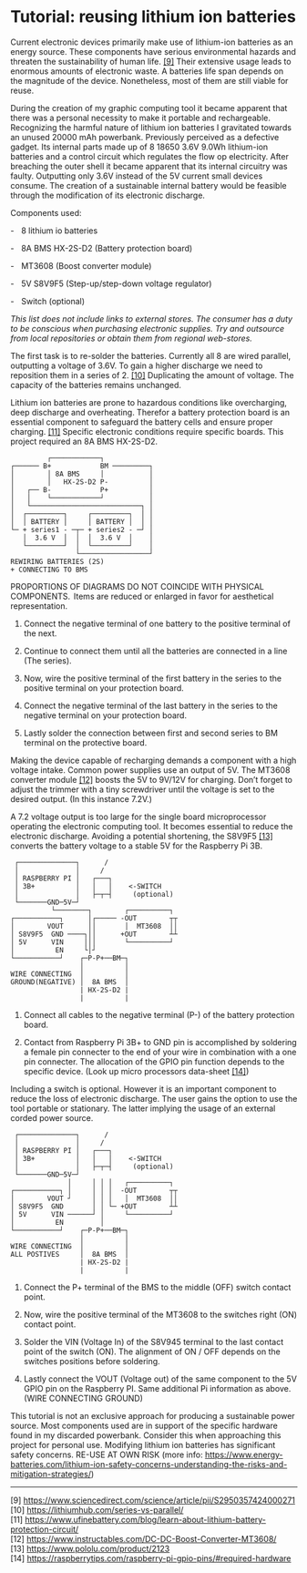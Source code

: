 # Tutorial: reusing lithium ion batteries



Current electronic devices primarily make use of lithium-ion batteries as an energy source. These components have serious environmental hazards and threaten the sustainability of human life. <a href="https://www.sciencedirect.com/science/article/pii/S2950357424000271" target=“_blank”>[9]</a> Their extensive usage leads to enormous amounts of electronic waste. A batteries life span depends on the magnitude of the device. Nonetheless, most of them are still viable for reuse. 



During the creation of my graphic computing tool it became apparent that there was a personal necessity to make it portable and rechargeable. Recognizing the harmful nature of lithium ion batteries I gravitated towards an unused 20000 mAh powerbank. Previously perceived as a defective gadget. Its internal parts made up of 8 18650 3.6V 9.0Wh lithium-ion batteries and a control circuit which regulates the flow op electricity. After breaching the outer shell it became apparent that its internal circuitry was faulty. Outputting only 3.6V instead of the 5V current small devices consume. The creation of a sustainable internal battery would be feasible through the modification of its electronic discharge.



Components used: 

-    8 lithium io batteries 

-    8A BMS HX-2S-D2 (Battery protection board) 

-    MT3608 (Boost converter module) 

-    5V S8V9F5 (Step-up/step-down voltage regulator) 

-    Switch (optional)



*This list does not include links to external stores. The consumer has a duty to be conscious when purchasing electronic supplies. Try and outsource from local repositories or obtain them from regional web-stores.* 



The first task is to re-solder the batteries. Currently all 8 are wired parallel, outputting a voltage of 3.6V. To gain a higher discharge we need to reposition them in a series of 2. <a href="https://lithiumhub.com/series-vs-parallel/" target=“_blank”>[10]</a> Duplicating the amount of voltage. The capacity of the batteries remains unchanged. 



Lithium ion batteries are prone to hazardous conditions like overcharging, deep discharge and overheating. Therefor a battery protection board is an essential component to safeguard the battery cells and ensure proper charging. <a href="https://www.ufinebattery.com/blog/learn-about-lithium-battery-protection-circuit/" target=“_blank”>[11]</a> Specific electronic conditions require specific boards. This project required an 8A BMS HX-2S-D2.

```
         ┌────────────┐                  
┌────── B+            BM ─────────┐      
│        │ 8A BMS     │           │      
│        │   HX-2S-D2 P-          │      
│   ┌── B-            P+          │      
│   │    └────────────┘           │      
│   └───────────────────────────┐ │      
│  ┌─────────┐     ┌─────────┐  │ │      
│  │ BATTERY │     │ BATTERY │  │ │      
└─ + series1 - ─┬─ + series2 - ─┘ │      
   │  3.6 V  │  │  │  3.6 V  │    │      
   └─────────┘  │  └─────────┘    │      
                └─────────────────┘      
REWIRING BATTERIES (2S)                  
+ CONNECTING TO BMS                      
```

PROPORTIONS OF DIAGRAMS DO NOT COINCIDE 
WITH PHYSICAL COMPONENTS. 
Items are reduced or enlarged in favor 
for aesthetical representation.

                                                              
1. Connect the negative terminal of one battery to the positive terminal of the next. 

2. Continue to connect them until all the batteries are connected in a line (The series). 

3. Now, wire the positive terminal of the first battery in the series to the positive terminal on your protection board. 

4. Connect the negative terminal of the last battery in the series to the negative terminal on your protection board. 

5. Lastly solder the connection between first and second series to BM terminal on the protective board. 



Making the device capable of recharging demands a component with a high voltage intake. Common power supplies use an output of 5V. The MT3608 converter module <a href="https://www.instructables.com/DC-DC-Boost-Converter-MT3608/" target=“_blank”>[12]</a> boosts the 5V to 9V/12V for charging. Don’t forget to adjust the trimmer with a tiny screwdriver until the voltage is set to the desired output. (In this instance 7.2V.)



A 7.2 voltage output is too large for the single board microprocessor operating the electronic computing tool. It becomes essential to reduce the electronic discharge. Avoiding a potential shortening, the S8V9F5 <a href="https://www.pololu.com/product/2123" target=“_blank”>[13]</a> converts the battery voltage to a stable 5V for the Raspberry Pi 3B.

```
 ┌──────────────┐      /                 
 │              │     /                  
 │ RASPBERRY PI │   ┌───┐                
 │ 3B+          │   │   │    <-SWITCH    
 │              │   ├─┬─┤     (optional) 
 └───────GND─5V─┘                        
          └────────┐        ┌──────────┐ 
┌───────────┐      │┌───── -OUT        ┬┬
│        VOUT      ││       │  MT3608  ││
│ S8V9F5  GND ────┐││      +OUT        ┴┴
│ 5V      VIN     │││       └──────────┘ 
│          EN     └│┘                    
└───────────┘    ┌─P-P+──BM─┐            
                 │          │            
WIRE CONNECTING  │          │            
GROUND(NEGATIVE) │  8A BMS  │            
                 | HX-2S-D2 |            
                 |          |            
```
                                         
1. Connect all cables to the negative terminal (P-) of the battery protection board.
 
2. Contact from Raspberry Pi 3B+ to GND pin is accomplished by soldering a female pin connecter to the end of your wire in combination with a one pin connecter. The allocation of the GPIO pin function depends to the specific device. (Look up micro processors data-sheet <a href="https://raspberrytips.com/raspberry-pi-gpio-pins/#required-hardware " target=“_blank”>[14]</a>)


Including a switch is optional. However it is an important component to reduce the loss of electronic discharge. The user gains the option to use the tool portable or stationary. The latter implying the usage of an external corded power source. 


```
 ┌──────────────┐      /                 
 │              │     /                  
 │ RASPBERRY PI │   ┌───┐                
 │ 3B+          │   │   │    <-SWITCH    
 │              │   ├─┬─┤     (optional) 
 └───────GND─5V─┘                        
              │     │ │ │   ┌──────────┐ 
┌───────────┐ │     │ │ │  -OUT        ┬┬
│        VOUT ┘     │ │ │   │  MT3608  ││
│ S8V9F5  GND       │ │ └─ +OUT        ┴┴
│ 5V      VIN ──────┘ │     └──────────┘ 
│          EN         │                  
└───────────┘    ┌─P-P+──BM─┐            
                 │          │            
WIRE CONNECTING  │          │            
ALL POSTIVES     │  8A BMS  │            
                 | HX-2S-D2 |            
                 |          |            
```                

1. Connect the P+ terminal of the BMS to the middle (OFF) switch contact point. 

2. Now, wire the positive terminal of the MT3608 to the switches right (ON) contact point. 

3. Solder the VIN (Voltage In) of the S8V945 terminal to the last contact point of the switch (ON). The alignment of ON / OFF depends on the switches positions before soldering. 

4. Lastly connect the VOUT (Voltage out) of the same component to the 5V GPIO pin on the Raspberry PI. Same additional Pi information as above. (WIRE CONNECTING GROUND) 



This tutorial is not an exclusive approach for producing a sustainable power source. Most components used are in support of the specific hardware found in my discarded powerbank. Consider this when approaching this project for personal use. Modifying lithium ion batteries has significant safety concerns. RE-USE AT OWN RISK (more info: https://www.energy-batteries.com/lithium-ion-safety-concerns-understanding-the-risks-and-mitigation-strategies/)

---

[9] https://www.sciencedirect.com/science/article/pii/S2950357424000271 <br>
[10] https://lithiumhub.com/series-vs-parallel/ <br>
[11] https://www.ufinebattery.com/blog/learn-about-lithium-battery-protection-circuit/ <br>
[12] https://www.instructables.com/DC-DC-Boost-Converter-MT3608/ <br>
[13] https://www.pololu.com/product/2123 <br>
[14] https://raspberrytips.com/raspberry-pi-gpio-pins/#required-hardware 






 
